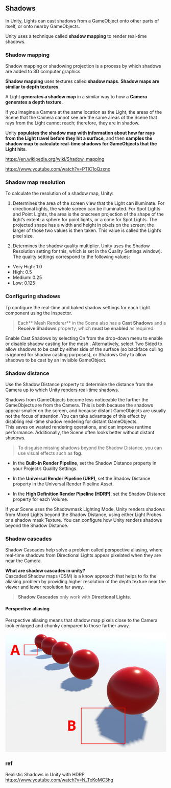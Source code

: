 ## Shadows
In Unity, Lights can cast shadows from a GameObject onto other parts of itself, or onto nearby GameObjects.

Unity uses a technique called **shadow mapping** to render real-time shadows.

### Shadow mapping
Shadow mapping or shadowing projection is a process by which shadows are added to 3D computer graphics.


**Shadow mapping** uses textures called **shadow maps**. **Shadow maps are similar to depth textures**. 

A Light **generates a shadow map** in a similar way to how a **Camera generates a depth texture**.

If you imagine a Camera at the same location as the Light, the areas of the Scene that the Camera cannot see are the same areas of the Scene that rays from the Light cannot reach; therefore, they are in shadow.
 

Unity **populates the shadow map with information about how far rays from the Light travel before they hit a surface**, and then **samples the shadow map to calculate real-time shadows for GameObjects that the Light hits**.

https://en.wikipedia.org/wiki/Shadow_mapping

https://www.youtube.com/watch?v=PTIC1oQzxno

### Shadow map resolution

To calculate the resolution of a shadow map, Unity:

1. Determines the area of the screen view that the Light can illuminate. For directional lights, the whole screen can be illuminated. For Spot Lights and Point Lights, the area is the onscreen projection of the shape of the light’s extent: a sphere for point lights, or a cone for Spot Lights. The projected shape has a width and height in pixels on the screen; the larger of those two values is then taken. This value is called the Light’s pixel
 size.

2. Determines the shadow quality multiplier. Unity uses the Shadow Resolution setting for this, which is set in the Quality Settings window). The quality settings correspond to the following values:

- Very High: 1.0
- High: 0.5
- Medium: 0.25
- Low: 0.125

### Configuring shadows
Tp configure the real-time and baked shadow settings for each Light component using the Inspector.


> Each** Mesh Renderer** in the Scene also has a **Cast Shadow**s and a **Receive Shadows** property, which **must be enabled** as required.

Enable Cast Shadows by selecting On from the drop-down menu to enable or disable shadow casting for the mesh
. Alternatively, select Two Sided to allow shadows to be cast by either side of the surface (so backface culling is ignored for shadow casting purposes), or Shadows Only to allow shadows to be cast by an invisible GameObject.


### Shadow distance

Use the Shadow Distance property to determine the distance from the Camera up to which Unity renders real-time shadows.

Shadows from GameObjects
 become less noticeable the farther the GameObjects are from the Camera. This is both because the shadows appear smaller on the screen, and because distant GameObjects are usually not the focus of attention. You can take advantage of this effect by disabling real-time shadow rendering for distant GameObjects.  
This saves on wasted rendering operations, and can improve runtime performance. Additionally, the Scene
 often looks better without distant shadows.
 
> To disguise missing shadows beyond the Shadow Distance, you can use visual effects such as **fog**.
 
 
- In the **Built-in Render Pipeline**, set the Shadow Distance property in your Project’s Quality Settings.

- In the **Universal Render Pipeline (URP)**, set the Shadow Distance property in the Universal Render Pipeline Asset.

- In the **High Definition Render Pipeline (HDRP)**, set the Shadow Distance property for each Volume.


If your Scene uses the Shadowmask Lighting Mode, Unity renders shadows from Mixed Lights
 beyond the Shadow Distance, using either Light Probes
 or a shadow mask Texture. You can configure how Unity renders shadows beyond the Shadow Distance.

### Shadow cascades
Shadow Cascades help solve a problem called perspective aliasing, where real-time shadows from Directional Lights appear pixelated when they are near the Camera.

**What are shadow cascades in unity?** \
Cascaded Shadow maps (CSM) is a know approach that helps to fix the aliasing problem by providing higher resolution of the depth texture near the viewer and lower resolution far away.

> **Shadow Cascades** only work with **Directional Lights**.

#### Perspective aliasing
Perspective aliasing means that shadow map pixels close to the Camera look enlarged and chunky compared to those farther away.

![](./img/DirShadowAliasing.jpg)



### ref
Realistic Shadows in Unity with HDRP \
https://www.youtube.com/watch?v=N_TeKoMC3hg



